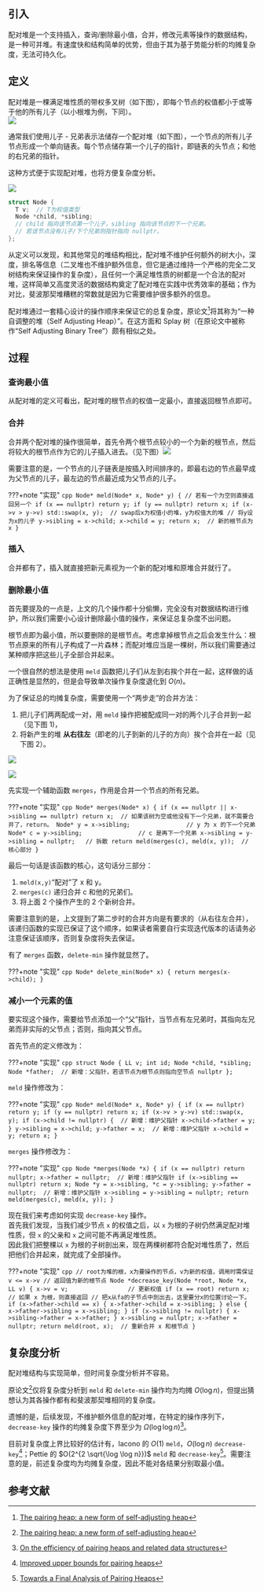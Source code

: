 ## 引入

配对堆是一个支持插入，查询/删除最小值，合并，修改元素等操作的数据结构，是一种可并堆。有速度快和结构简单的优势，但由于其为基于势能分析的均摊复杂度，无法可持久化。

## 定义

配对堆是一棵满足堆性质的带权多叉树（如下图），即每个节点的权值都小于或等于他的所有儿子（以小根堆为例，下同）。  
![](./images/pairingheap1.png)

通常我们使用儿子 - 兄弟表示法储存一个配对堆（如下图），一个节点的所有儿子节点形成一个单向链表。每个节点储存第一个儿子的指针，即链表的头节点；和他的右兄弟的指针。

这种方式便于实现配对堆，也将方便复杂度分析。

![](./images/pairingheap2.png)

```cpp
struct Node {
  T v;  // T为权值类型
  Node *child, *sibling;
  // child 指向该节点第一个儿子，sibling 指向该节点的下一个兄弟。
  // 若该节点没有儿子/下个兄弟则指针指向 nullptr。
};
```

从定义可以发现，和其他常见的堆结构相比，配对堆不维护任何额外的树大小，深度，排名等信息（二叉堆也不维护额外信息，但它是通过维持一个严格的完全二叉树结构来保证操作的复杂度），且任何一个满足堆性质的树都是一个合法的配对堆，这样简单又高度灵活的数据结构奠定了配对堆在实践中优秀效率的基础；作为对比，斐波那契堆糟糕的常数就是因为它需要维护很多额外的信息。

配对堆通过一套精心设计的操作顺序来保证它的总复杂度，原论文[^ref1]将其称为“一种自调整的堆（Self Adjusting Heap）”。在这方面和 Splay 树（在原论文中被称作“Self Adjusting Binary Tree”）颇有相似之处。

## 过程

### 查询最小值

从配对堆的定义可看出，配对堆的根节点的权值一定最小，直接返回根节点即可。

### 合并

合并两个配对堆的操作很简单，首先令两个根节点较小的一个为新的根节点，然后将较大的根节点作为它的儿子插入进去。（见下图）![](./images/pairingheap3.png)

需要注意的是，一个节点的儿子链表是按插入时间排序的，即最右边的节点最早成为父节点的儿子，最左边的节点最近成为父节点的儿子。

???+note "实现"
    ```cpp
    Node* meld(Node* x, Node* y) {
      // 若有一个为空则直接返回另一个
      if (x == nullptr) return y;
      if (y == nullptr) return x;
      if (x->v > y->v) std::swap(x, y);  // swap后x为权值小的堆，y为权值大的堆
      // 将y设为x的儿子
      y->sibling = x->child;
      x->child = y;
      return x;  // 新的根节点为 x
    }
    ```

### 插入

合并都有了，插入就直接把新元素视为一个新的配对堆和原堆合并就行了。

### 删除最小值

首先要提及的一点是，上文的几个操作都十分偷懒，完全没有对数据结构进行维护，所以我们需要小心设计删除最小值的操作，来保证总复杂度不出问题。

根节点即为最小值，所以要删除的是根节点。考虑拿掉根节点之后会发生什么：根节点原来的所有儿子构成了一片森林；而配对堆应当是一棵树，所以我们需要通过某种顺序把这些儿子全部合并起来。

一个很自然的想法是使用 `meld` 函数把儿子们从左到右挨个并在一起，这样做的话正确性是显然的，但是会导致单次操作复杂度退化到 $O(n)$。

为了保证总的均摊复杂度，需要使用一个“两步走”的合并方法：

1. 把儿子们两两配成一对，用 `meld` 操作把被配成同一对的两个儿子合并到一起（见下图 1)，
2. 将新产生的堆 **从右往左**（即老的儿子到新的儿子的方向）挨个合并在一起（见下图 2）。

![](./images/pairingheap4.jpg)

![](./images/pairingheap5.jpg)

先实现一个辅助函数 `merges`，作用是合并一个节点的所有兄弟。

???+note "实现"
    ```cpp
    Node* merges(Node* x) {
      if (x == nullptr || x->sibling == nullptr)
        return x;  // 如果该树为空或他没有下一个兄弟，就不需要合并了，return。
      Node* y = x->sibling;                // y 为 x 的下一个兄弟
      Node* c = y->sibling;                // c 是再下一个兄弟
      x->sibling = y->sibling = nullptr;   // 拆散
      return meld(merges(c), meld(x, y));  // 核心部分
    }
    ```

最后一句话是该函数的核心，这句话分三部分：

1. `meld(x,y)`“配对”了 x 和 y。
2. `merges(c)` 递归合并 c 和他的兄弟们。
3. 将上面 2 个操作产生的 2 个新树合并。

需要注意到的是，上文提到了第二步时的合并方向是有要求的（从右往左合并），该递归函数的实现已保证了这个顺序，如果读者需要自行实现迭代版本的话请务必注意保证该顺序，否则复杂度将失去保证。

有了 `merges` 函数，`delete-min` 操作就显然了。

???+note "实现"
    ```cpp
    Node* delete_min(Node* x) { return merges(x->child); }
    ```

### 减小一个元素的值

要实现这个操作，需要给节点添加一个“父”指针，当节点有左兄弟时，其指向左兄弟而非实际的父节点；否则，指向其父节点。

首先节点的定义修改为：

???+note "实现"
    ```cpp
    struct Node {
      LL v;
      int id;
      Node *child, *sibling;
      Node *father;  // 新增：父指针，若该节点为根节点则指向空节点 nullptr
    };
    ```

`meld` 操作修改为：

???+note "实现"
    ```cpp
    Node* meld(Node* x, Node* y) {
      if (x == nullptr) return y;
      if (y == nullptr) return x;
      if (x->v > y->v) std::swap(x, y);
      if (x->child != nullptr) {  // 新增：维护父指针
        x->child->father = y;
      }
      y->sibling = x->child;
      y->father = x;  // 新增：维护父指针
      x->child = y;
      return x;
    }
    ```

`merges` 操作修改为：

???+note "实现"
    ```cpp
    Node *merges(Node *x) {
      if (x == nullptr) return nullptr;
      x->father = nullptr;  // 新增：维护父指针
      if (x->sibling == nullptr) return x;
      Node *y = x->sibling, *c = y->sibling;
      y->father = nullptr;  // 新增：维护父指针
      x->sibling = y->sibling = nullptr;
      return meld(merges(c), meld(x, y));
    }
    ```

现在我们来考虑如何实现 `decrease-key` 操作。  
首先我们发现，当我们减少节点 `x` 的权值之后，以 `x` 为根的子树仍然满足配对堆性质，但 `x` 的父亲和 `x` 之间可能不再满足堆性质。  
因此我们把整棵以 `x` 为根的子树剖出来，现在两棵树都符合配对堆性质了，然后把他们合并起来，就完成了全部操作。

???+note "实现"
    ```cpp
    // root为堆的根，x为要操作的节点，v为新的权值，调用时需保证 v <= x->v
    // 返回值为新的根节点
    Node *decrease_key(Node *root, Node *x, LL v) {
      x->v = v;                 // 更新权值
      if (x == root) return x;  // 如果 x 为根，则直接返回
      // 把x从fa的子节点中剖出去，这里要分x的位置讨论一下。
      if (x->father->child == x) {
        x->father->child = x->sibling;
      } else {
        x->father->sibling = x->sibling;
      }
      if (x->sibling != nullptr) {
        x->sibling->father = x->father;
      }
      x->sibling = nullptr;
      x->father = nullptr;
      return meld(root, x);  // 重新合并 x 和根节点
    }
    ```

## 复杂度分析

配对堆结构与实现简单，但时间复杂度分析并不容易。

原论文[^ref1]仅将复杂度分析到 `meld` 和 `delete-min` 操作均为均摊 $O(\log n)$，但提出猜想认为其各操作都有和斐波那契堆相同的复杂度。

遗憾的是，后续发现，不维护额外信息的配对堆，在特定的操作序列下，`decrease-key` 操作的均摊复杂度下界至少为 $\Omega (\log \log n)$[^ref2]。

目前对复杂度上界比较好的估计有，Iacono 的 $O(1)$ `meld`，$O(\log n)$ `decrease-key`[^ref3]；Pettie 的 $O(2^{2 \sqrt{\log \log n}})$ `meld` 和 `decrease-key`[^ref4]。需要注意的是，前述复杂度均为均摊复杂度，因此不能对各结果分别取最小值。

## 参考文献

[^ref1]: [The pairing heap: a new form of self-adjusting heap](http://www.cs.cmu.edu/~sleator/papers/pairing-heaps.pdf)

[^ref2]: [On the efficiency of pairing heaps and related data structures](https://dl.acm.org/doi/10.1145/320211.320214)

[^ref3]: [Improved upper bounds for pairing heaps](https://arxiv.org/abs/1110.4428)

[^ref4]: [Towards a Final Analysis of Pairing Heaps](http://web.eecs.umich.edu/~pettie/papers/focs05.pdf)

[^ref5]: <https://en.wikipedia.org/wiki/Pairing_heap>

[^ref6]: <https://brilliant.org/wiki/pairing-heap/>
